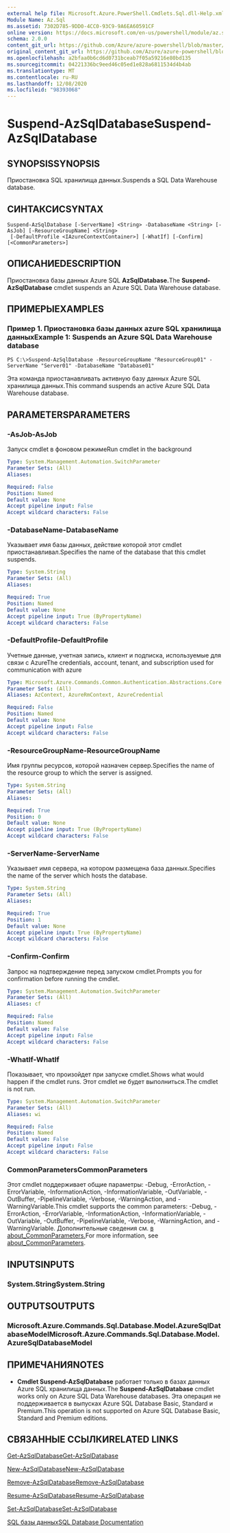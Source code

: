 ```yaml
---
external help file: Microsoft.Azure.PowerShell.Cmdlets.Sql.dll-Help.xml
Module Name: Az.Sql
ms.assetid: 7302D785-9DD0-4CC0-93C9-9A6EA60591CF
online version: https://docs.microsoft.com/en-us/powershell/module/az.sql/suspend-azsqldatabase
schema: 2.0.0
content_git_url: https://github.com/Azure/azure-powershell/blob/master/src/Sql/Sql/help/Suspend-AzSqlDatabase.md
original_content_git_url: https://github.com/Azure/azure-powershell/blob/master/src/Sql/Sql/help/Suspend-AzSqlDatabase.md
ms.openlocfilehash: a2bfaa0b6cd6d0731bceab7f05a59216e80bd135
ms.sourcegitcommit: 04221336bc9eed46c05ed1e828a6811534d4b4ab
ms.translationtype: MT
ms.contentlocale: ru-RU
ms.lasthandoff: 12/08/2020
ms.locfileid: "98393068"
---
```

# <span data-ttu-id="d8aea-101">Suspend-AzSqlDatabase</span><span class="sxs-lookup"><span data-stu-id="d8aea-101">Suspend-AzSqlDatabase</span></span>

## <span data-ttu-id="d8aea-102">SYNOPSIS</span><span class="sxs-lookup"><span data-stu-id="d8aea-102">SYNOPSIS</span></span>
<span data-ttu-id="d8aea-103">Приостановка SQL хранилища данных.</span><span class="sxs-lookup"><span data-stu-id="d8aea-103">Suspends a SQL Data Warehouse database.</span></span>

## <span data-ttu-id="d8aea-104">СИНТАКСИС</span><span class="sxs-lookup"><span data-stu-id="d8aea-104">SYNTAX</span></span>

```
Suspend-AzSqlDatabase [-ServerName] <String> -DatabaseName <String> [-AsJob] [-ResourceGroupName] <String>
 [-DefaultProfile <IAzureContextContainer>] [-WhatIf] [-Confirm] [<CommonParameters>]
```

## <span data-ttu-id="d8aea-105">ОПИСАНИЕ</span><span class="sxs-lookup"><span data-stu-id="d8aea-105">DESCRIPTION</span></span>
<span data-ttu-id="d8aea-106">Приостановка базы данных Azure SQL **AzSqlDatabase.**</span><span class="sxs-lookup"><span data-stu-id="d8aea-106">The **Suspend-AzSqlDatabase** cmdlet suspends an Azure SQL Data Warehouse database.</span></span>

## <span data-ttu-id="d8aea-107">ПРИМЕРЫ</span><span class="sxs-lookup"><span data-stu-id="d8aea-107">EXAMPLES</span></span>

### <span data-ttu-id="d8aea-108">Пример 1. Приостановка базы данных azure SQL хранилища данных</span><span class="sxs-lookup"><span data-stu-id="d8aea-108">Example 1: Suspends an Azure SQL Data Warehouse database</span></span>
```
PS C:\>Suspend-AzSqlDatabase -ResourceGroupName "ResourceGroup01" -ServerName "Server01" -DatabaseName "Database01"
```

<span data-ttu-id="d8aea-109">Эта команда приостанавливать активную базу данных Azure SQL хранилища данных.</span><span class="sxs-lookup"><span data-stu-id="d8aea-109">This command suspends an active Azure SQL Data Warehouse database.</span></span>

## <span data-ttu-id="d8aea-110">PARAMETERS</span><span class="sxs-lookup"><span data-stu-id="d8aea-110">PARAMETERS</span></span>

### <span data-ttu-id="d8aea-111">-AsJob</span><span class="sxs-lookup"><span data-stu-id="d8aea-111">-AsJob</span></span>
<span data-ttu-id="d8aea-112">Запуск cmdlet в фоновом режиме</span><span class="sxs-lookup"><span data-stu-id="d8aea-112">Run cmdlet in the background</span></span>

```yaml
Type: System.Management.Automation.SwitchParameter
Parameter Sets: (All)
Aliases:

Required: False
Position: Named
Default value: None
Accept pipeline input: False
Accept wildcard characters: False
```

### <span data-ttu-id="d8aea-113">-DatabaseName</span><span class="sxs-lookup"><span data-stu-id="d8aea-113">-DatabaseName</span></span>
<span data-ttu-id="d8aea-114">Указывает имя базы данных, действие которой этот cmdlet приостанавливал.</span><span class="sxs-lookup"><span data-stu-id="d8aea-114">Specifies the name of the database that this cmdlet suspends.</span></span>

```yaml
Type: System.String
Parameter Sets: (All)
Aliases:

Required: True
Position: Named
Default value: None
Accept pipeline input: True (ByPropertyName)
Accept wildcard characters: False
```

### <span data-ttu-id="d8aea-115">-DefaultProfile</span><span class="sxs-lookup"><span data-stu-id="d8aea-115">-DefaultProfile</span></span>
<span data-ttu-id="d8aea-116">Учетные данные, учетная запись, клиент и подписка, используемые для связи с Azure</span><span class="sxs-lookup"><span data-stu-id="d8aea-116">The credentials, account, tenant, and subscription used for communication with azure</span></span>

```yaml
Type: Microsoft.Azure.Commands.Common.Authentication.Abstractions.Core.IAzureContextContainer
Parameter Sets: (All)
Aliases: AzContext, AzureRmContext, AzureCredential

Required: False
Position: Named
Default value: None
Accept pipeline input: False
Accept wildcard characters: False
```

### <span data-ttu-id="d8aea-117">-ResourceGroupName</span><span class="sxs-lookup"><span data-stu-id="d8aea-117">-ResourceGroupName</span></span>
<span data-ttu-id="d8aea-118">Имя группы ресурсов, которой назначен сервер.</span><span class="sxs-lookup"><span data-stu-id="d8aea-118">Specifies the name of the resource group to which the server is assigned.</span></span>

```yaml
Type: System.String
Parameter Sets: (All)
Aliases:

Required: True
Position: 0
Default value: None
Accept pipeline input: True (ByPropertyName)
Accept wildcard characters: False
```

### <span data-ttu-id="d8aea-119">-ServerName</span><span class="sxs-lookup"><span data-stu-id="d8aea-119">-ServerName</span></span>
<span data-ttu-id="d8aea-120">Указывает имя сервера, на котором размещена база данных.</span><span class="sxs-lookup"><span data-stu-id="d8aea-120">Specifies the name of the server which hosts the database.</span></span>

```yaml
Type: System.String
Parameter Sets: (All)
Aliases:

Required: True
Position: 1
Default value: None
Accept pipeline input: True (ByPropertyName)
Accept wildcard characters: False
```

### <span data-ttu-id="d8aea-121">-Confirm</span><span class="sxs-lookup"><span data-stu-id="d8aea-121">-Confirm</span></span>
<span data-ttu-id="d8aea-122">Запрос на подтверждение перед запуском cmdlet.</span><span class="sxs-lookup"><span data-stu-id="d8aea-122">Prompts you for confirmation before running the cmdlet.</span></span>

```yaml
Type: System.Management.Automation.SwitchParameter
Parameter Sets: (All)
Aliases: cf

Required: False
Position: Named
Default value: False
Accept pipeline input: False
Accept wildcard characters: False
```

### <span data-ttu-id="d8aea-123">-WhatIf</span><span class="sxs-lookup"><span data-stu-id="d8aea-123">-WhatIf</span></span>
<span data-ttu-id="d8aea-124">Показывает, что произойдет при запуске cmdlet.</span><span class="sxs-lookup"><span data-stu-id="d8aea-124">Shows what would happen if the cmdlet runs.</span></span>
<span data-ttu-id="d8aea-125">Этот cmdlet не будет выполниться.</span><span class="sxs-lookup"><span data-stu-id="d8aea-125">The cmdlet is not run.</span></span>

```yaml
Type: System.Management.Automation.SwitchParameter
Parameter Sets: (All)
Aliases: wi

Required: False
Position: Named
Default value: False
Accept pipeline input: False
Accept wildcard characters: False
```

### <span data-ttu-id="d8aea-126">CommonParameters</span><span class="sxs-lookup"><span data-stu-id="d8aea-126">CommonParameters</span></span>
<span data-ttu-id="d8aea-127">Этот cmdlet поддерживает общие параметры: -Debug, -ErrorAction, -ErrorVariable, -InformationAction, -InformationVariable, -OutVariable, -OutBuffer, -PipelineVariable, -Verbose, -WarningAction, and -WarningVariable.</span><span class="sxs-lookup"><span data-stu-id="d8aea-127">This cmdlet supports the common parameters: -Debug, -ErrorAction, -ErrorVariable, -InformationAction, -InformationVariable, -OutVariable, -OutBuffer, -PipelineVariable, -Verbose, -WarningAction, and -WarningVariable.</span></span> <span data-ttu-id="d8aea-128">Дополнительные сведения см. [в about_CommonParameters.](http://go.microsoft.com/fwlink/?LinkID=113216)</span><span class="sxs-lookup"><span data-stu-id="d8aea-128">For more information, see [about_CommonParameters](http://go.microsoft.com/fwlink/?LinkID=113216).</span></span>

## <span data-ttu-id="d8aea-129">INPUTS</span><span class="sxs-lookup"><span data-stu-id="d8aea-129">INPUTS</span></span>

### <span data-ttu-id="d8aea-130">System.String</span><span class="sxs-lookup"><span data-stu-id="d8aea-130">System.String</span></span>

## <span data-ttu-id="d8aea-131">OUTPUTS</span><span class="sxs-lookup"><span data-stu-id="d8aea-131">OUTPUTS</span></span>

### <span data-ttu-id="d8aea-132">Microsoft.Azure.Commands.Sql.Database.Model.AzureSqlDatabaseModel</span><span class="sxs-lookup"><span data-stu-id="d8aea-132">Microsoft.Azure.Commands.Sql.Database.Model.AzureSqlDatabaseModel</span></span>

## <span data-ttu-id="d8aea-133">ПРИМЕЧАНИЯ</span><span class="sxs-lookup"><span data-stu-id="d8aea-133">NOTES</span></span>
* <span data-ttu-id="d8aea-134">**Cmdlet Suspend-AzSqlDatabase** работает только в базах данных Azure SQL хранилища данных.</span><span class="sxs-lookup"><span data-stu-id="d8aea-134">The **Suspend-AzSqlDatabase** cmdlet works only on Azure SQL Data Warehouse databases.</span></span> <span data-ttu-id="d8aea-135">Эта операция не поддерживается в выпусках Azure SQL Database Basic, Standard и Premium.</span><span class="sxs-lookup"><span data-stu-id="d8aea-135">This operation is not supported on Azure SQL Database Basic, Standard and Premium editions.</span></span>

## <span data-ttu-id="d8aea-136">СВЯЗАННЫЕ ССЫЛКИ</span><span class="sxs-lookup"><span data-stu-id="d8aea-136">RELATED LINKS</span></span>

[<span data-ttu-id="d8aea-137">Get-AzSqlDatabase</span><span class="sxs-lookup"><span data-stu-id="d8aea-137">Get-AzSqlDatabase</span></span>](./Get-AzSqlDatabase.md)

[<span data-ttu-id="d8aea-138">New-AzSqlDatabase</span><span class="sxs-lookup"><span data-stu-id="d8aea-138">New-AzSqlDatabase</span></span>](./New-AzSqlDatabase.md)

[<span data-ttu-id="d8aea-139">Remove-AzSqlDatabase</span><span class="sxs-lookup"><span data-stu-id="d8aea-139">Remove-AzSqlDatabase</span></span>](./Remove-AzSqlDatabase.md)

[<span data-ttu-id="d8aea-140">Resume-AzSqlDatabase</span><span class="sxs-lookup"><span data-stu-id="d8aea-140">Resume-AzSqlDatabase</span></span>](./Resume-AzSqlDatabase.md)

[<span data-ttu-id="d8aea-141">Set-AzSqlDatabase</span><span class="sxs-lookup"><span data-stu-id="d8aea-141">Set-AzSqlDatabase</span></span>](./Set-AzSqlDatabase.md)

[<span data-ttu-id="d8aea-142">SQL базы данных</span><span class="sxs-lookup"><span data-stu-id="d8aea-142">SQL Database Documentation</span></span>](https://docs.microsoft.com/azure/sql-database/)


